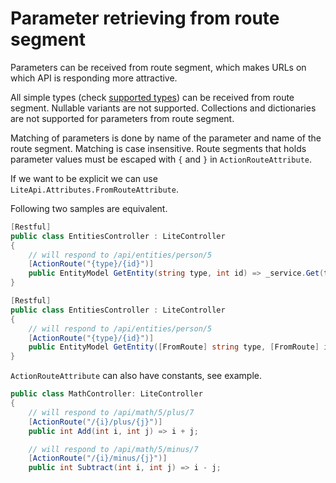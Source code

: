 ﻿---
Author: stanac
CreatedDate: 2017-04-15
Title: From route segment
RenderTitle: false
IsHtml: false
Id: parameter-retrieving-from-route-segment
ParentPageId: parameter-retrieving
---

# Parameter retrieving from route segment

Parameters can be received from route segment, which makes URLs on which API
is responding more attractive.

All simple types (check [supported types](/docs/parameters-supported-types))
can be received from route segment. Nullable variants are not supported. Collections
and dictionaries are not supported for parameters from route segment.

Matching of parameters is done by name of the parameter and name of the route segment.
Matching is case insensitive. Route segments that holds parameter values
must be escaped with `{` and `}` in `ActionRouteAttribute`.

If we want to be explicit we can use `LiteApi.Attributes.FromRouteAttribute`.

Following two samples are equivalent.

```csharp
[Restful]
public class EntitiesController : LiteController
{
    // will respond to /api/entities/person/5
    [ActionRoute("{type}/{id}")]
    public EntityModel GetEntity(string type, int id) => _service.Get(type, id)
}
```

```csharp
[Restful]
public class EntitiesController : LiteController
{
    // will respond to /api/entities/person/5
    [ActionRoute("{type}/{id}")]
    public EntityModel GetEntity([FromRoute] string type, [FromRoute] int id) => _service.Get(type, id)
}
```

`ActionRouteAttribute` can also have constants, see example.

```csharp
public class MathController: LiteController
{
    // will respond to /api/math/5/plus/7
    [ActionRoute("/{i}/plus/{j}")]
    public int Add(int i, int j) => i + j;

    // will respond to /api/math/5/minus/7
    [ActionRoute("/{i}/minus/{j}")]
    public int Subtract(int i, int j) => i - j;

```